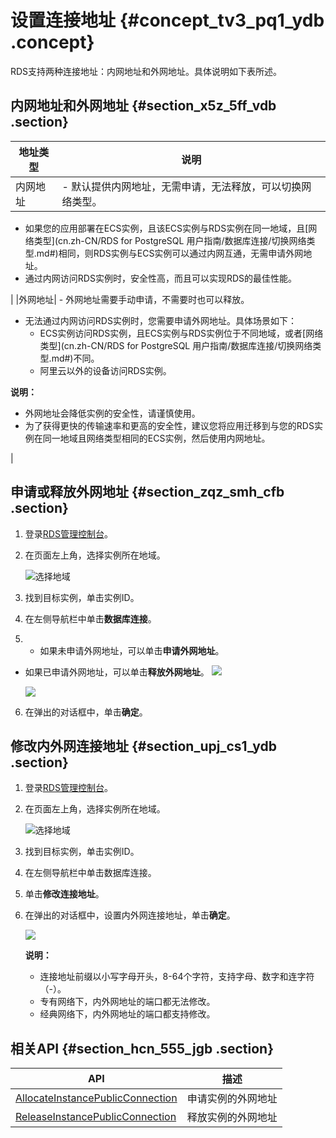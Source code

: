 # 设置连接地址 {#concept_tv3_pq1_ydb .concept}

RDS支持两种连接地址：内网地址和外网地址。具体说明如下表所述。

## 内网地址和外网地址 {#section_x5z_5ff_vdb .section}

|地址类型|说明|
|----|--|
|内网地址| -   默认提供内网地址，无需申请，无法释放，可以切换网络类型。
-   如果您的应用部署在ECS实例，且该ECS实例与RDS实例在同一地域，且[网络类型](cn.zh-CN/RDS for PostgreSQL 用户指南/数据库连接/切换网络类型.md#)相同，则RDS实例与ECS实例可以通过内网互通，无需申请外网地址。
-   通过内网访问RDS实例时，安全性高，而且可以实现RDS的最佳性能。

 |
|外网地址| -   外网地址需要手动申请，不需要时也可以释放。
-   无法通过内网访问RDS实例时，您需要申请外网地址。具体场景如下：
    -   ECS实例访问RDS实例，且ECS实例与RDS实例位于不同地域，或者[网络类型](cn.zh-CN/RDS for PostgreSQL 用户指南/数据库连接/切换网络类型.md#)不同。
    -   阿里云以外的设备访问RDS实例。

 **说明：** 

-   外网地址会降低实例的安全性，请谨慎使用。
-   为了获得更快的传输速率和更高的安全性，建议您将应用迁移到与您的RDS实例在同一地域且网络类型相同的ECS实例，然后使用内网地址。

 |

## 申请或释放外网地址 {#section_zqz_smh_cfb .section}

1.  登录[RDS管理控制台](https://rds.console.aliyun.com/)。
2.  在页面左上角，选择实例所在地域。

    ![选择地域](http://static-aliyun-doc.oss-cn-hangzhou.aliyuncs.com/assets/img/7814/155546585136543_zh-CN.png)

3.  找到目标实例，单击实例ID。
4.  在左侧导航栏中单击**数据库连接**。
5.  -   如果未申请外网地址，可以单击**申请外网地址**。
-   如果已申请外网地址，可以单击**释放外网地址**。
    ![](http://static-aliyun-doc.oss-cn-hangzhou.aliyuncs.com/assets/img/7945/155546585111667_zh-CN.png)

    ![](http://static-aliyun-doc.oss-cn-hangzhou.aliyuncs.com/assets/img/7945/15554658513993_zh-CN.png)

6.  在弹出的对话框中，单击**确定**。

## 修改内外网连接地址 {#section_upj_cs1_ydb .section}

1.  登录[RDS管理控制台](https://rds.console.aliyun.com/)。
2.  在页面左上角，选择实例所在地域。

    ![选择地域](http://static-aliyun-doc.oss-cn-hangzhou.aliyuncs.com/assets/img/7814/155546585136543_zh-CN.png)

3.  找到目标实例，单击实例ID。
4.  在左侧导航栏中单击数据库连接。
5.  单击**修改连接地址**。
6.  在弹出的对话框中，设置内外网连接地址，单击**确定**。

    ![](http://static-aliyun-doc.oss-cn-hangzhou.aliyuncs.com/assets/img/7945/15554658513992_zh-CN.png)

    **说明：** 

    -   连接地址前缀以小写字母开头，8-64个字符，支持字母、数字和连字符（-）。
    -   专有网络下，内外网地址的端口都无法修改。
    -   经典网络下，内外网地址的端口都支持修改。

## 相关API {#section_hcn_555_jgb .section}

|API|描述|
|---|--|
|[AllocateInstancePublicConnection](../cn.zh-CN/API参考/网络管理/AllocateInstancePublicConnection.md#)|申请实例的外网地址|
|[ReleaseInstancePublicConnection](../cn.zh-CN/API参考/网络管理/ReleaseInstancePublicConnection.md#)|释放实例的外网地址|

